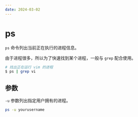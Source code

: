 ```yaml
---
date: 2024-03-02
---
```


# ps

`ps` 命令列出当前正在执行的进程信息。

由于进程很多，所以为了快速找到某个进程，一般与 `grep` 配合使用。

```bash
# 找出正在运行 vim 的进程
$ ps | grep vi
```

## 参数

`-u` 参数列出指定用户拥有的进程。

```bash
ps -u yourusername
```
